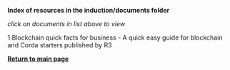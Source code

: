 
**Index of resources in the induction/documents folder**  

*click on documents in list above to view*  

1.Blockchain quick facts for business - A quick easy guide for blockchain and Corda starters published by R3

[**Return to main page**](https://github.com/FundAdminChain/induction)    

